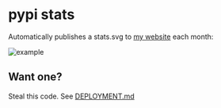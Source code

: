 # pypi stats

Automatically publishes a stats.svg to [my website](https://bitplane.net/dev/python)
each month:

![example](https://bitplane.net/dev/python/stats.svg)

## Want one?

Steal this code. See [DEPLOYMENT.md](DEPLOYMENT.md)
